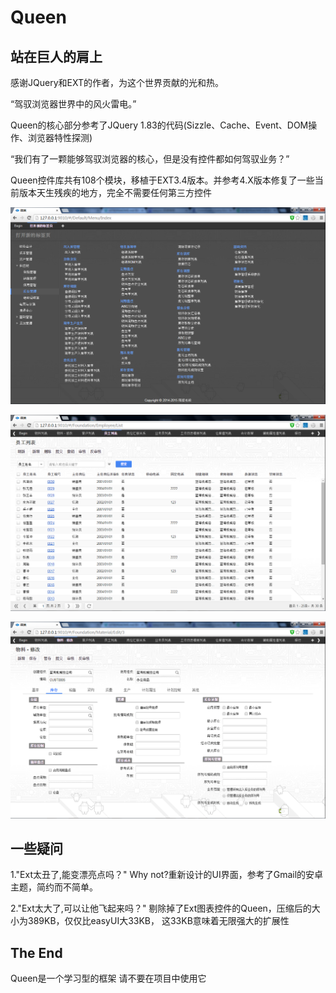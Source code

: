 Queen
===================================
 
 
站在巨人的肩上
-----------------------------------
感谢JQuery和EXT的作者，为这个世界贡献的光和热。





“驾驭浏览器世界中的风火雷电。”

Queen的核心部分参考了JQuery 1.83的代码(Sizzle、Cache、Event、DOM操作、浏览器特性探测)

“我们有了一颗能够驾驭浏览器的核心，但是没有控件都如何驾驭业务？”

Queen控件库共有108个模块，移植于EXT3.4版本。并参考4.X版本修复了一些当前版本天生残疾的地方，完全不需要任何第三方控件


![github](https://github.com/gebilaoxiong/Queen/blob/master/welcome/img1.png "github") 

![github](https://github.com/gebilaoxiong/Queen/blob/master/welcome/img2.png "github")
 
![github](https://github.com/gebilaoxiong/Queen/blob/master/welcome/img3.png "github") 







一些疑问
-----------------------------------
1."Ext太丑了,能变漂亮点吗？" 
Why not?重新设计的UI界面，参考了Gmail的安卓主题，简约而不简单。


2."Ext太大了,可以让他飞起来吗？" 
剔除掉了Ext图表控件的Queen，压缩后的大小为389KB，仅仅比easyUI大33KB，
这33KB意味着无限强大的扩展性




The End
-----------------------------------
Queen是一个学习型的框架 请不要在项目中使用它